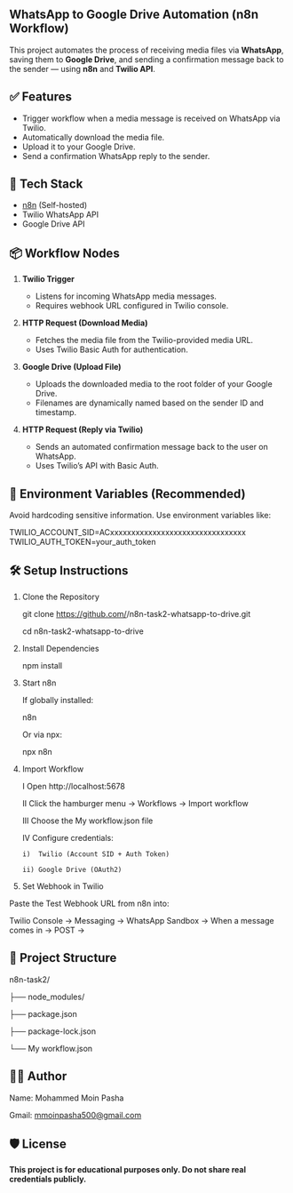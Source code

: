 ## WhatsApp to Google Drive Automation (n8n Workflow)

This project automates the process of receiving media files via **WhatsApp**, saving them to **Google Drive**, and sending a confirmation message back to the sender — using **n8n** and **Twilio API**.

## ✅ Features

- Trigger workflow when a media message is received on WhatsApp via Twilio.
- Automatically download the media file.
- Upload it to your Google Drive.
- Send a confirmation WhatsApp reply to the sender.

## 🧰 Tech Stack

- [n8n](https://n8n.io) (Self-hosted)
- Twilio WhatsApp API
- Google Drive API

## 📦 Workflow Nodes

1. **Twilio Trigger**
   - Listens for incoming WhatsApp media messages.
   - Requires webhook URL configured in Twilio console.

2. **HTTP Request (Download Media)**
   - Fetches the media file from the Twilio-provided media URL.
   - Uses Twilio Basic Auth for authentication.

3. **Google Drive (Upload File)**
   - Uploads the downloaded media to the root folder of your Google Drive.
   - Filenames are dynamically named based on the sender ID and timestamp.

4. **HTTP Request (Reply via Twilio)**
   - Sends an automated confirmation message back to the user on WhatsApp.
   - Uses Twilio’s API with Basic Auth.

## 🔐 Environment Variables (Recommended)

Avoid hardcoding sensitive information. Use environment variables like:

TWILIO_ACCOUNT_SID=ACxxxxxxxxxxxxxxxxxxxxxxxxxxxxxxxx
TWILIO_AUTH_TOKEN=your_auth_token

## 🛠 Setup Instructions

1. Clone the Repository
   
   git clone https://github.com/<your-username>/n8n-task2-whatsapp-to-drive.git
   
   cd n8n-task2-whatsapp-to-drive

3. Install Dependencies
   
   npm install

5. Start n8n
   
   If globally installed:
   
   n8n

   Or via npx:
   
   npx n8n

7. Import Workflow
   
   I   Open http://localhost:5678

   II  Click the hamburger menu → Workflows → Import workflow

   III Choose the My workflow.json file

   IV  Configure credentials:

       i)  Twilio (Account SID + Auth Token)

       ii) Google Drive (OAuth2)

8. Set Webhook in Twilio
   
Paste the Test Webhook URL from n8n into:

Twilio Console → Messaging → WhatsApp Sandbox → When a message comes in → POST → <your n8n webhook URL>


## 📁 Project Structure

n8n-task2/

├── node_modules/

├── package.json

├── package-lock.json

└── My workflow.json


## 👨‍💻 Author
Name: Mohammed Moin Pasha

Gmail: mmoinpasha500@gmail.com

## 🛡️ License
**This project is for educational purposes only. Do not share real credentials publicly.**
